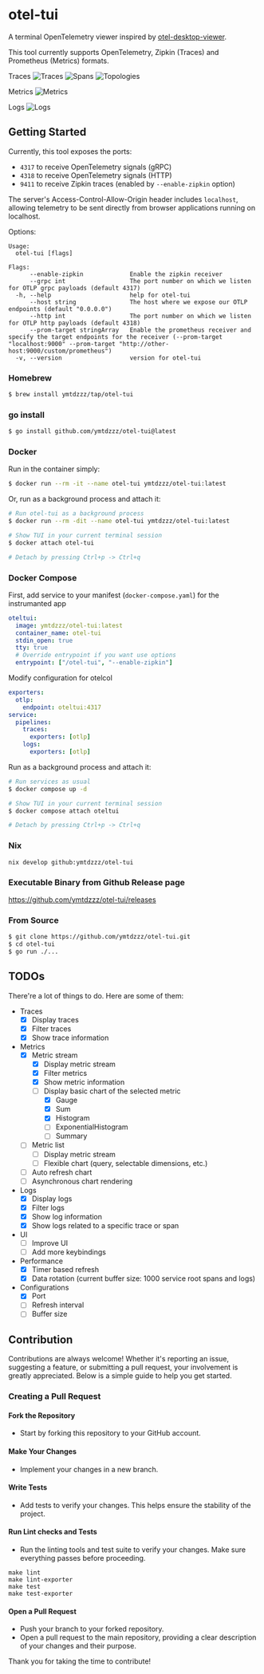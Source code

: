 # otel-tui

A terminal OpenTelemetry viewer inspired by [otel-desktop-viewer](https://github.com/CtrlSpice/otel-desktop-viewer/tree/main).

This tool currently supports OpenTelemetry, Zipkin (Traces) and Prometheus (Metrics) formats.

Traces
![Traces](./docs/traces.png)
![Spans](./docs/spans.png)
![Topologies](./docs/topology.png)

Metrics
![Metrics](./docs/metrics.png)

Logs
![Logs](./docs/logs.png)

## Getting Started

Currently, this tool exposes the ports:

- `4317` to receive OpenTelemetry signals (gRPC)
- `4318` to receive OpenTelemetry signals (HTTP)
- `9411` to receive Zipkin traces (enabled by `--enable-zipkin` option)

The server's Access-Control-Allow-Origin header includes `localhost`, allowing telemetry to be sent directly from browser applications running on localhost.

Options:

```
Usage:
  otel-tui [flags]

Flags:
      --enable-zipkin             Enable the zipkin receiver
      --grpc int                  The port number on which we listen for OTLP grpc payloads (default 4317)
  -h, --help                      help for otel-tui
      --host string               The host where we expose our OTLP endpoints (default "0.0.0.0")
      --http int                  The port number on which we listen for OTLP http payloads (default 4318)
      --prom-target stringArray   Enable the prometheus receiver and specify the target endpoints for the receiver (--prom-target "localhost:9000" --prom-target "http://other-host:9000/custom/prometheus")
  -v, --version                   version for otel-tui
```

### Homebrew

```sh
$ brew install ymtdzzz/tap/otel-tui
```

### go install

```sh
$ go install github.com/ymtdzzz/otel-tui@latest
```

### Docker

Run in the container simply:

```sh
$ docker run --rm -it --name otel-tui ymtdzzz/otel-tui:latest
```

Or, run as a background process and attach it:

```sh
# Run otel-tui as a background process
$ docker run --rm -dit --name otel-tui ymtdzzz/otel-tui:latest

# Show TUI in your current terminal session
$ docker attach otel-tui

# Detach by pressing Ctrl+p -> Ctrl+q
```

### Docker Compose

First, add service to your manifest (`docker-compose.yaml`) for the instrumanted app

```yml
oteltui:
  image: ymtdzzz/otel-tui:latest
  container_name: otel-tui
  stdin_open: true
  tty: true
  # Override entrypoint if you want use options
  entrypoint: ["/otel-tui", "--enable-zipkin"]
```

Modify configuration for otelcol

```yml
exporters:
  otlp:
    endpoint: oteltui:4317
service:
  pipelines:
    traces:
      exporters: [otlp]
    logs:
      exporters: [otlp]
```

Run as a background process and attach it:

```sh
# Run services as usual
$ docker compose up -d

# Show TUI in your current terminal session
$ docker compose attach oteltui

# Detach by pressing Ctrl+p -> Ctrl+q
```

### Nix

```
nix develop github:ymtdzzz/otel-tui
```

### Executable Binary from Github Release page

https://github.com/ymtdzzz/otel-tui/releases

### From Source

```sh
$ git clone https://github.com/ymtdzzz/otel-tui.git
$ cd otel-tui
$ go run ./...
```

## TODOs

There're a lot of things to do. Here are some of them:

- Traces
  - [x] Display traces
  - [x] Filter traces
  - [x] Show trace information
- Metrics
  - [x] Metric stream
    - [x] Display metric stream
    - [x] Filter metrics
    - [x] Show metric information
    - [ ] Display basic chart of the selected metric
      - [x] Gauge
      - [x] Sum
      - [x] Histogram
      - [ ] ExponentialHistogram
      - [ ] Summary
  - [ ] Metric list
    - [ ] Display metric stream
    - [ ] Flexible chart (query, selectable dimensions, etc.)
  - [ ] Auto refresh chart
  - [ ] Asynchronous chart rendering
- Logs
  - [x] Display logs
  - [x] Filter logs
  - [x] Show log information
  - [x] Show logs related to a specific trace or span
- UI
  - [ ] Improve UI
  - [ ] Add more keybindings
- Performance
  - [x] Timer based refresh
  - [x] Data rotation (current buffer size: 1000 service root spans and logs)
- Configurations
  - [x] Port
  - [ ] Refresh interval
  - [ ] Buffer size

## Contribution

Contributions are always welcome! Whether it's reporting an issue, suggesting a feature, or submitting a pull request, your involvement is greatly appreciated. Below is a simple guide to help you get started.

### Creating a Pull Request

#### Fork the Repository

- Start by forking this repository to your GitHub account.

#### Make Your Changes

- Implement your changes in a new branch.

#### Write Tests

- Add tests to verify your changes. This helps ensure the stability of the project.

#### Run Lint checks and Tests

- Run the linting tools and test suite to verify your changes. Make sure everything passes before proceeding.

```
make lint
make lint-exporter
make test
make test-exporter
```

#### Open a Pull Request

- Push your branch to your forked repository.
- Open a pull request to the main repository, providing a clear description of your changes and their purpose.

Thank you for taking the time to contribute!
